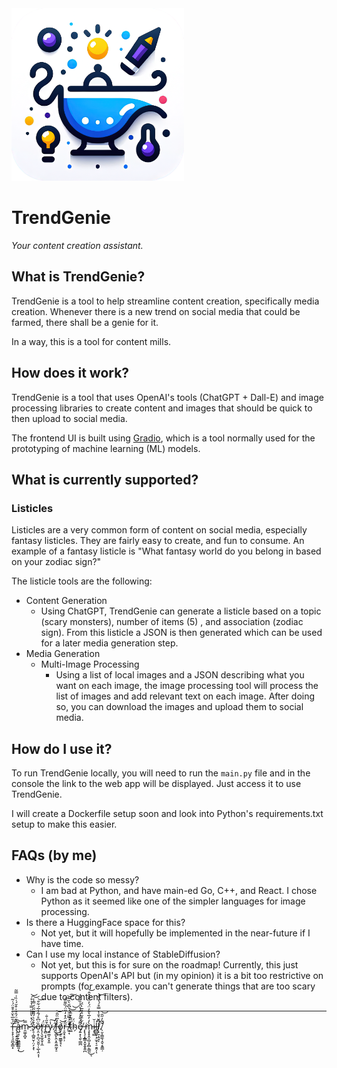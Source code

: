 <img src="./static/logo-v2.png" width=276 alt="TrendGenie icon">

# TrendGenie
_Your content creation assistant._

## What is TrendGenie?

TrendGenie is a tool to help streamline content creation, specifically media creation. 
Whenever there is a new trend on social media that could be farmed, there shall be a genie for it.

In a way, this is a tool for content mills.

## How does it work?

TrendGenie is a tool that uses OpenAI's tools (ChatGPT + Dall-E) and image processing libraries to create content and 
images that should be quick to then upload to social media.

The frontend UI is built using [Gradio](https://gradio.app/), which is a tool normally used for the prototyping of
machine learning (ML) models.

## What is currently supported?

### Listicles

Listicles are a very common form of content on social media, especially fantasy listicles. 
They are fairly easy to create, and fun to consume. An example of a fantasy listicle is "What fantasy world do you 
belong in based on your zodiac sign?"

The listicle tools are the following:
- Content Generation
  -  Using ChatGPT, TrendGenie can generate a listicle based on a topic (scary monsters), number of items (5)
     , and association (zodiac sign). From this listicle a JSON is then generated which can be used for a later media
     generation step.
- Media Generation
  - Multi-Image Processing
    - Using a list of local images and a JSON describing what you want on each image, the image processing tool will
      process the list of images and add relevant text on each image. After doing so, you can download the images and 
      upload them to social media.

## How do I use it?

To run TrendGenie locally, you will need to run the `main.py` file and in the console the link to the web app will be
displayed. Just access it to use TrendGenie.

I will create a Dockerfile setup soon and look into Python's requirements.txt setup to make this easier.

## FAQs (by me)
- Why is the code so messy?
    - I am bad at Python, and have main-ed Go, C++, and React. I chose Python as it seemed like one of the simpler 
      languages for image processing.
- Is there a HuggingFace space for this?
  - Not yet, but it will hopefully be implemented in the near-future if I have time.
- Can I use my local instance of StableDiffusion?
  - Not yet, but this is for sure on the roadmap! Currently, this just supports OpenAI's API but (in my opinion) it is 
    a bit too restrictive on prompts (for example. you can't generate things that are too scary due to content filters).


---

ȉ̶̛̹̞̟̖͉̯̪̟̳͙͗̄̅͛̆̊͒̄̈́͑͂̚͘ ̶̢̡̧͍̭͍̱͚͔̈́͊̈́̑͋̇͒̆́͑̏͗̿͂̚ą̵̘͉̹̙͖̳̲͚͈̩̓͜͝m̴̯͚͎̪̟̿ ̶̤̓̈́̽͛̎̎̈̿̔͛̊́͘͝s̴̨̠̜̻͍̮̹̤̗͙͒̉͛́͌͊̃̈́̿̾͝ͅȍ̶͔̤̝̹̪͉̮͈̹̩̲̖̭͔͎̈͆̊́͂̾̅́͋̑̕̕͝r̶̢̩̖̬̼̞̬͎̼̈́r̵̢̻͔̝͒̋͗̐y̷͍͚̠̭͓͈̾͠ ̸̦̋̈́͘͜͜f̶̨͕͖̙̭͕̭̯̼̰͙̠̒̅̈̋̑͝o̸̡̗̘̠̫͇̥̘͛͝ͅr̶͔̮͓͔̥̹̋͛̈̍̽̒̋̈́̏͌̋͠͝͠ ̸̛̼̠̘̒̈́̿̈̈́̔͆̆̀̏̀̕͘̕t̴͖̆̿̇̆̅̽͘͝͝ḧ̴̗́e̸̡͍͙̖͈̜͇̪͌́̎̓́̈́̔̑̍̏̑͐̓ ̶̨̢̧͙̲͇͙̬̭̝͍̪̀͋̂͂̈́̌̅̍̈́͘m̵̧͙̟̭͎̺͔̗̻̖̳̼̀̒̓̅͛̎̓̈́̓̈̌̉̽̂͜͝ͅi̷͙͉̻̇̆ĺ̶̻͚͓̣̗̫̝͔̠̯̭̩ͅļ̸̛̙̮̣̭͉͆̌͛̐̔̿̊́̔́̌̚͝ͅ.̸̹̮̩̳̼̖̝̬͔͍̳̣̌̀̓̋̑̚͝
